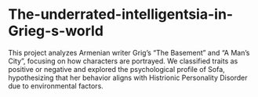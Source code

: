 # The-underrated-intelligentsia-in-Grieg-s-world
This project analyzes Armenian writer Grig’s “The Basement” and “A Man’s City”, focusing on how characters are portrayed. We classified traits as positive or negative and explored the psychological profile of Sofa, hypothesizing that her behavior aligns with Histrionic Personality Disorder due to environmental factors.
